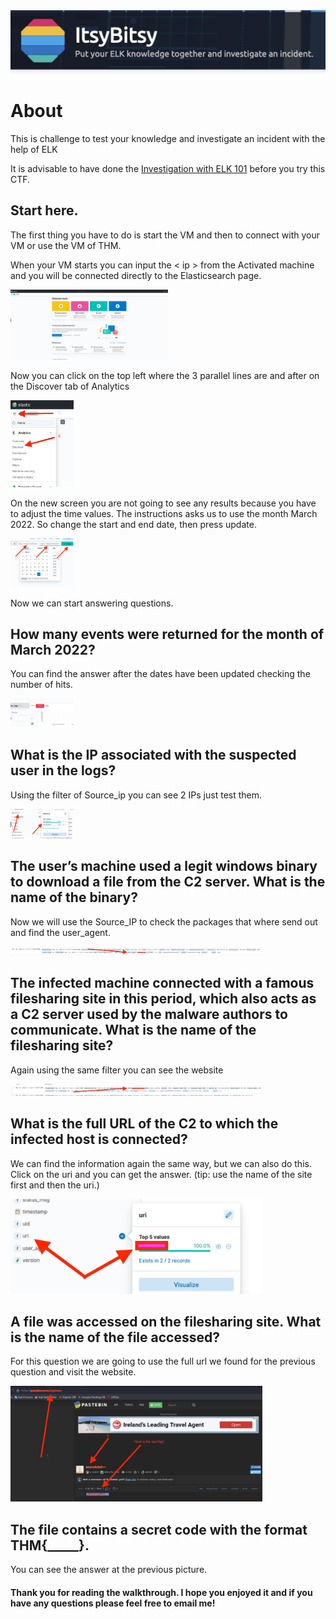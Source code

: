 <img src="Media/ItsyBitsy/Itsy_1.jpg" >

<h1>About</h1>
This is challenge to test your knowledge and investigate an incident with the help of ELK

It is advisable to have done the [Investigation with ELK 101](https://tryhackme.com/room/investigatingwithelk101) before you try this CTF.

## Start here.
The first thing you have to do is start the VM and then to connect with your VM or use the VM of THM.

When your VM starts you can input the < ip > from the Activated machine and you will be connected directly to the Elasticsearch page.

<img src="Media/ItsyBitsy/Itsy_2.jpg" height=50% width=50%>

Now you can click on the top left where the 3 parallel lines are and after on the Discover tab of Analytics

<img src="Media/ItsyBitsy/Itsy_3.jpg" height=20% width=20%>

On the new screen you are not going to see any results because you have to adjust the time values. The instructions asks us to use the month March 2022. So change the start and end date, then press update.

<img src="Media/ItsyBitsy/Itsy_4.jpg" height=20% width=20%>

Now we can start answering questions.

## How many events were returned for the month of March 2022?

You can find the answer after the dates have been updated checking the number of hits.

<img src="Media/ItsyBitsy/Itsy_5.jpg" height=20% width=20%>

## What is the IP associated with the suspected user in the logs?
Using the filter of Source_ip you can see 2 IPs just test them.

<img src="Media/ItsyBitsy/Itsy_6.jpg" height=20% width=20%>


## The user’s machine used a legit windows binary to download a file from the C2 server. What is the name of the binary?

Now we will use the Source_IP to check the packages that where send out and find the user_agent.

<img src="Media/ItsyBitsy/Itsy_7.jpg" height=80% width=80%>

## The infected machine connected with a famous filesharing site in this period, which also acts as a C2 server used by the malware authors to communicate. What is the name of the filesharing site?

Again using the same filter you can see the website 

<img src="Media/ItsyBitsy/Itsy_8.jpg" height=80% width=80%>

## What is the full URL of the C2 to which the infected host is connected?

We can find the information again the same way, but we can also do this.
Click on the uri and you can get the answer. (tip: use the name of the site first and then the uri.)

<img src="Media/ItsyBitsy/Itsy_9.jpg" height=80% width=80%>


## A file was accessed on the filesharing site. What is the name of the file accessed?

For this question we are going to use the full url we found for the previous question and visit the website.

<img src="Media/ItsyBitsy/Itsy_10.jpg" height=80% width=80%>

## The file contains a secret code with the format THM{_____}.

You can see the answer at the previous picture.


<h4>Thank you for reading the walkthrough. I hope you enjoyed it and if you have any questions please feel free to email me!</h4>
